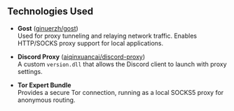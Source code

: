 ## Technologies Used

- **Gost** ([ginuerzh/gost](https://github.com/ginuerzh/gost))  
  Used for proxy tunneling and relaying network traffic. Enables HTTP/SOCKS proxy support for local applications.

- **Discord Proxy** ([aiqinxuancai/discord-proxy](https://github.com/aiqinxuancai/discord-proxy))  
  A custom `version.dll` that allows the Discord client to launch with proxy settings.

- **Tor Expert Bundle**  
  Provides a secure Tor connection, running as a local SOCKS5 proxy for anonymous routing.

